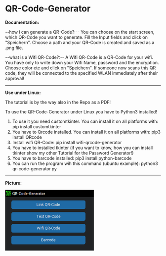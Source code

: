 # QR-Code-Generator

 **Documentation:**

 --how i can generate a QR-Code?:--
 You can choose on the start screen, which QR-Code you want to generate. Fill the Input fields and click on "Speichern". Choose a path and your QR-Code is created and saved as a .png file.

 --what is a Wifi QR-Code?:--
 A Wifi QR-Code is a QR-Code for your wifi. You have only to write down your Wifi Name, password and the encryption. Choose color etc and click on "Speichern". If someone now scans this QR code, they will be connected to the specified WLAN immediately after their approval!

 ---------------------------------------------------------------------

**Use under Linux:**

The tutorial is by the way also in the Repo as a PDF!

To use the QR-Code-Generator under Linux you have to Python3 installed!
1. To use it you need customtkinter. You can install it on all platforms with:
pip install customtkinter
2. You have to Qrcode installed. You can install it on all platforms with:
pip3 install QRcode
3. Install wifi QR-Code:
pip install wifi-qrcode-generator
4. You have to installed tkinter (if you want to know, how you can install tkinter show my 
other Tutorial for the Password Generator!)
5. You have to barcode installed:
pip3 install python-barcode 
6. You can run the program wih this command (ubuntu example):
python3 qr-code-generator.py

----------------------------------------------------------------------

**Picture:**

![1](https://raw.githubusercontent.com/zlElo/QR-Code-Generator/main/QR-Code-Generator/Fotos/2.png)

